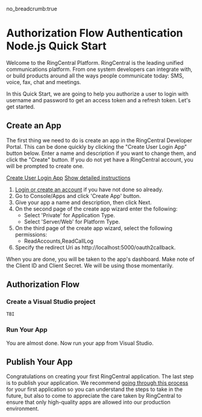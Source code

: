 no_breadcrumb:true

# Authorization Flow Authentication Node.js Quick Start

Welcome to the RingCentral Platform. RingCentral is the leading unified communications platform. From one system developers can integrate with, or build products around all the ways people communicate today: SMS, voice, fax, chat and meetings.

In this Quick Start, we are going to help you authorize a user to login with username and password to get an access token and a refresh token. Let's get started.

## Create an App

The first thing we need to do is create an app in the RingCentral Developer Portal. This can be done quickly by clicking the "Create User Login App" button below. Enter a name and description if you want to change them, and click the "Create" button. If you do not yet have a RingCentral account, you will be prompted to create one.

<a target="_new" href="https://developer.ringcentral.com/new-app?name=Authorization+Flow+Quick+Start+App&desc=A+simple+app+to+demo+authorizing+user+on+RingCentral&public=false&type=ServerWeb&carriers=7710,7310,3420&permissions=ReadAccounts,ReadCallLog&redirectUri=http://localhost:5000/oauth2callback" class="btn btn-primary">Create User Login App</a>
<a class="btn-link btn-collapse" data-toggle="collapse" href="#create-app-instructions" role="button" aria-expanded="false" aria-controls="create-app-instructions">Show detailed instructions</a>

<div class="collapse" id="create-app-instructions">
<ol>
<li><a href="https://developer.ringcentral.com/login.html#/">Login or create an account</a> if you have not done so already.</li>
<li>Go to Console/Apps and click 'Create App' button.</li>
<li>Give your app a name and description, then click Next.</li>
<li>On the second page of the create app wizard enter the following:
  <ul>
  <li>Select 'Private' for Application Type.</li>
  <li>Select 'Server/Web' for Platform Type.</li>
  </ul>
  </li>
<li>On the third page of the create app wizard, select the following permissions:
  <ul>
    <li>ReadAccounts,ReadCallLog</li>
  </ul>
  </li>
<li>Specify the redirect Uri as http://localhost:5000/oauth2callback.</li>
</ol>
</div>

When you are done, you will be taken to the app's dashboard. Make note of the Client ID and Client Secret. We will be using those momentarily.

## Authorization Flow

### Create a Visual Studio project

``` c#
TBI
```

### Run Your App

You are almost done. Now run your app from Visual Studio.

## Publish Your App

Congratulations on creating your first RingCentral application. The last step is to publish your application. We recommend [going through this process](../basics/publish) for your first application so you can understand the steps to take in the future, but also to come to appreciate the care taken by RingCentral to ensure that only high-quality apps are allowed into our production environment.
